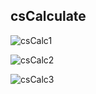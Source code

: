 
## csCalculate

![csCalc1](https://github.com/user-attachments/assets/1bf7b2b7-1356-4061-bc8e-0c672621b2b1)

![csCalc2](https://github.com/user-attachments/assets/60a4ae56-8524-4a42-99c3-185cd0565f58)

![csCalc3](https://github.com/user-attachments/assets/e509ae71-c458-410a-8888-429fa27e0eb9)


